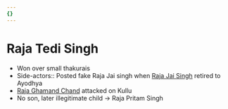 ```yaml
---
{}
---
```

   
# Raja Tedi Singh   
* Won over small thakurais   
* Side-actors:: Posted fake Raja Jai singh when [Raja Jai Singh](../Rajas%20of%20Kullu/Raja%20Jai%20Singh.md) retired to Ayodhya   
* [Raja Ghamand Chand](/not_created.md) attacked on Kullu   
* No son, later illegitimate child -> Raja Pritam Singh